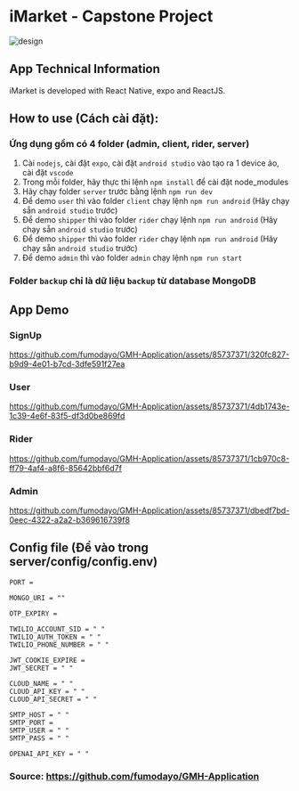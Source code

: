 # iMarket - Capstone Project

![design](https://github.com/fumodayo/GMH-Application/blob/master/assets/logo.png)

## App Technical Information

iMarket is developed with React Native, expo and ReactJS.

## How to use (Cách cài đặt):

### Ứng dụng gồm có 4 folder (admin, client, rider, server)

1. Cài `nodejs`, cài đặt `expo`, cài đặt `android studio` vào tạo ra 1 device ảo, cài đặt `vscode`
2. Trong mỗi folder, hãy thực thi lệnh `npm install` để cài đặt node_modules
3. Hãy chạy folder `server` trước bằng lệnh `npm run dev`
4. Để demo `user` thì vào folder `client` chạy lệnh `npm run android` (Hãy chạy sẵn `android studio` trước)
5. Để demo `shipper` thì vào folder `rider` chạy lệnh `npm run android` (Hãy chạy sẵn `android studio` trước)
6. Để demo `shipper` thì vào folder `rider` chạy lệnh `npm run android` (Hãy chạy sẵn `android studio` trước)
7. Để demo `admin` thì vào folder `admin` chạy lệnh `npm run start`

### Folder `backup` chỉ là dữ liệu `backup` từ database MongoDB

## App Demo

### SignUp

https://github.com/fumodayo/GMH-Application/assets/85737371/320fc827-b9d9-4e01-b7cd-3dfe591f27ea

### User

https://github.com/fumodayo/GMH-Application/assets/85737371/4db1743e-1c39-4e6f-83f5-df3d0be869fd

### Rider

https://github.com/fumodayo/GMH-Application/assets/85737371/1cb970c8-ff79-4af4-a8f6-85642bbf6d7f

### Admin

https://github.com/fumodayo/GMH-Application/assets/85737371/dbedf7bd-0eec-4322-a2a2-b369616739f8

## Config file (Để vào trong server/config/config.env)

```
PORT =

MONGO_URI = ""

OTP_EXPIRY =

TWILIO_ACCOUNT_SID = " "
TWILIO_AUTH_TOKEN = " "
TWILIO_PHONE_NUMBER = " "

JWT_COOKIE_EXPIRE =
JWT_SECRET = " "

CLOUD_NAME = " "
CLOUD_API_KEY = " "
CLOUD_API_SECRET = " "

SMTP_HOST = " "
SMTP_PORT =
SMTP_USER = " "
SMTP_PASS = " "

OPENAI_API_KEY = " "
```

### Source: https://github.com/fumodayo/GMH-Application
